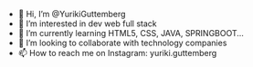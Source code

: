 - 👋 Hi, I’m @YurikiGuttemberg
- 👀 I’m interested in dev web full stack
- 🌱 I’m currently learning HTML5, CSS, JAVA, SPRINGBOOT...
- 💞️ I’m looking to collaborate with technology companies
- 📫 How to reach me on Instagram: yuriki.guttemberg

<!---
YurikiGuttemberg/YurikiGuttemberg is a ✨ special ✨ repository because its `README.md` (this file) appears on your GitHub profile.
You can click the Preview link to take a look at your changes.
--->
